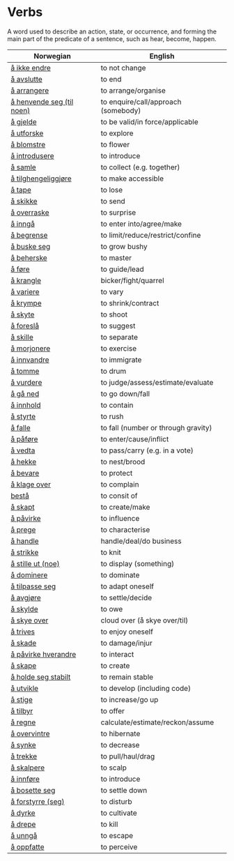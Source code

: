 # Verbs

A word used to describe an action, state, or occurrence, and forming the main part of the predicate of a sentence, such as hear, become, happen.

| Norwegian | English |
| --- | --- |
| [å ikke endre](https://www.ordnett.no/search?language=no&phrase=å%20ikke%20endre) | to not change |
| [å avslutte](https://www.ordnett.no/search?language=no&phrase=å%20avslutte) | to end |
| [å arrangere](https://www.ordnett.no/search?language=no&phrase=å%20arrangere) | to arrange/organise |
| [å henvende seg (til noen)](https://www.ordnett.no/search?language=no&phrase=å%20henvende%20seg%20(til%20noen)) | to enquire/call/approach (somebody) |
| [å gjelde](https://www.ordnett.no/search?language=no&phrase=å%20gjelde) | to be valid/in force/applicable |
| [å utforske](https://www.ordnett.no/search?language=no&phrase=å%20utforske) | to explore |
| [å blomstre](https://www.ordnett.no/search?language=no&phrase=å%20blomstre) | to flower |
| [å introdusere](https://www.ordnett.no/search?language=no&phrase=å%20introdusere) | to introduce |
| [å samle](https://www.ordnett.no/search?language=no&phrase=å%20samle) | to collect (e.g. together) |
| [å tilghengeliggjøre](https://www.ordnett.no/search?language=no&phrase=å%20tilghengeliggjøre) | to make accessible |
| [å tape](https://www.ordnett.no/search?language=no&phrase=å%20tape) | to lose |
| [å skikke](https://www.ordnett.no/search?language=no&phrase=å%20skikke) | to send |
| [å overraske](https://www.ordnett.no/search?language=no&phrase=å%20overraske) | to surprise |
| [å inngå](https://www.ordnett.no/search?language=no&phrase=å%20inngå) | to enter into/agree/make |
| [å begrense](https://www.ordnett.no/search?language=no&phrase=å%20begrense) | to limit/reduce/restrict/confine |
| [å buske seg](https://www.ordnett.no/search?language=no&phrase=å%20buske%20seg) | to grow bushy |
| [å beherske](https://www.ordnett.no/search?language=no&phrase=å%20beherske) | to master |
| [å føre](https://www.ordnett.no/search?language=no&phrase=å%20føre) | to guide/lead |
| [å krangle](https://www.ordnett.no/search?language=no&phrase=å%20krangle) | bicker/fight/quarrel |
| [å variere](https://www.ordnett.no/search?language=no&phrase=å%20variere) | to vary |
| [å krympe](https://www.ordnett.no/search?language=no&phrase=å%20krympe) | to shrink/contract |
| [å skyte](https://www.ordnett.no/search?language=no&phrase=å%20skyte) | to shoot |
| [å foreslå](https://www.ordnett.no/search?language=no&phrase=å%20foreslå) | to suggest |
| [å skille](https://www.ordnett.no/search?language=no&phrase=å%20skille) | to separate |
| [å morjonere](https://www.ordnett.no/search?language=no&phrase=å%20morjonere) | to exercise |
| [å innvandre](https://www.ordnett.no/search?language=no&phrase=å%20innvandre) | to immigrate |
| [å tomme](https://www.ordnett.no/search?language=no&phrase=å%20tomme) | to drum |
| [å vurdere](https://www.ordnett.no/search?language=no&phrase=å%20vurdere) | to judge/assess/estimate/evaluate |
| [å gå ned](https://www.ordnett.no/search?language=no&phrase=å%20gå%20ned) | to go down/fall |
| [å innhold](https://www.ordnett.no/search?language=no&phrase=å%20innhold) | to contain |
| [å styrte](https://www.ordnett.no/search?language=no&phrase=å%20styrte) | to rush |
| [å falle](https://www.ordnett.no/search?language=no&phrase=å%20falle) | to fall (number or through gravity) |
| [å påføre](https://www.ordnett.no/search?language=no&phrase=å%20påføre) | to enter/cause/inflict |
| [å vedta](https://www.ordnett.no/search?language=no&phrase=å%20vedta) | to pass/carry (e.g. in a vote) |
| [å hekke](https://www.ordnett.no/search?language=no&phrase=å%20hekke) | to nest/brood |
| [å bevare](https://www.ordnett.no/search?language=no&phrase=å%20bevare) | to protect |
| [å klage over](https://www.ordnett.no/search?language=no&phrase=å%20klage%20over) | to complain |
| [bestå](https://www.ordnett.no/search?language=no&phrase=bestå) | to consit of |
| [å skapt](https://www.ordnett.no/search?language=no&phrase=å%20skapt) | to create/make |
| [å påvirke](https://www.ordnett.no/search?language=no&phrase=å%20påvirke) | to influence |
| [å prege](https://www.ordnett.no/search?language=no&phrase=å%20prege) | to characterise |
| [å handle](https://www.ordnett.no/search?language=no&phrase=å%20handle) | handle/deal/do business |
| [å strikke](https://www.ordnett.no/search?language=no&phrase=å%20strikke) | to knit |
| [å stille ut (noe)](https://www.ordnett.no/search?language=no&phrase=å%20stille%20ut%20(noe)) | to display (something) |
| [å dominere](https://www.ordnett.no/search?language=no&phrase=å%20dominere) | to dominate |
| [å tilpasse seg](https://www.ordnett.no/search?language=no&phrase=å%20tilpasse%20seg) | to adapt oneself |
| [å avgjøre](https://www.ordnett.no/search?language=no&phrase=å%20avgjøre) | to settle/decide |
| [å skylde](https://www.ordnett.no/search?language=no&phrase=å%20skylde) | to owe |
| [å skye over](https://www.ordnett.no/search?language=no&phrase=å%20skye%20over) | cloud over (å skye over/til) |
| [å trives](https://www.ordnett.no/search?language=no&phrase=å%20trives) | to enjoy oneself |
| [å skade](https://www.ordnett.no/search?language=no&phrase=å%20skade) | to damage/injur |
| [å påvirke hverandre](https://www.ordnett.no/search?language=no&phrase=å%20påvirke%20hverandre) | to interact |
| [å skape](https://www.ordnett.no/search?language=no&phrase=å%20skape) | to create |
| [å holde seg stabilt](https://www.ordnett.no/search?language=no&phrase=å%20holde%20seg%20stabilt) | to remain stable |
| [å utvikle](https://www.ordnett.no/search?language=no&phrase=å%20utvikle) | to develop (including code) |
| [å stige](https://www.ordnett.no/search?language=no&phrase=å%20stige) | to increase/go up |
| [å tilbyr](https://www.ordnett.no/search?language=no&phrase=å%20tilbyr) | to offer |
| [å regne](https://www.ordnett.no/search?language=no&phrase=å%20regne) | calculate/estimate/reckon/assume |
| [å overvintre](https://www.ordnett.no/search?language=no&phrase=å%20overvintre) | to hibernate |
| [å synke](https://www.ordnett.no/search?language=no&phrase=å%20synke) | to decrease |
| [å trekke](https://www.ordnett.no/search?language=no&phrase=å%20trekke) | to pull/haul/drag |
| [å skalpere](https://www.ordnett.no/search?language=no&phrase=å%20skalpere) | to scalp |
| [å innføre](https://www.ordnett.no/search?language=no&phrase=å%20innføre) | to introduce |
| [å bosette seg](https://www.ordnett.no/search?language=no&phrase=å%20bosette%20seg) | to settle down |
| [å forstyrre (seg)](https://www.ordnett.no/search?language=no&phrase=å%20forstyrre%20(seg)) | to disturb |
| [å dyrke](https://www.ordnett.no/search?language=no&phrase=å%20dyrke) | to cultivate |
| [å drepe](https://www.ordnett.no/search?language=no&phrase=å%20drepe) | to kill |
| [å unngå](https://www.ordnett.no/search?language=no&phrase=å%20unngå) | to escape |
| [å oppfatte](https://www.ordnett.no/search?language=no&phrase=å%20oppfatte) | to perceive |

